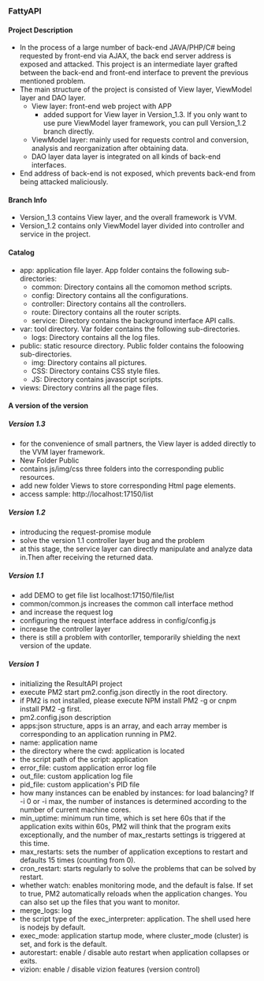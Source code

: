 ### FattyAPI
#### Project Description
* In the process of a large number of back-end JAVA/PHP/C# being requested by front-end via AJAX, the back end server address is exposed and attacked. This project is an intermediate layer grafted between the back-end and front-end interface to prevent the previous mentioned problem.
* The main structure of the project is consisted of View layer, ViewModel layer and DAO layer.
    * View layer: front-end web project with APP
        * added support for View layer in Version_1.3. If you only want to use pure ViewModel layer framework, you can pull Version_1.2           branch directly.
    * ViewModel layer: mainly used for requests control and conversion, analysis and reorganization after obtaining data.
    * DAO layer data layer is integrated on all kinds of back-end interfaces.
* End address of back-end is not exposed, which prevents back-end from being attacked maliciously.

#### Branch Info
* Version_1.3 contains View layer, and the overall framework is VVM.
* Version_1.2 contains only ViewModel layer divided into controller and service in the project.

#### Catalog
* app: application file layer. App folder contains the following sub-directories:
   * common: Directory contains all the comomon method scripts.
   * config: Directory contains all the configurations.
   * controller: Directory contains all the controllers.
   * route: Directory contains all the router scripts.
   * service: Directory contains the background interface API calls.
* var: tool directory. Var folder contains the following sub-directories.
   * logs: Directory contains all the log files.
* public: static resource directory. Public folder contains the foloowing sub-directories.
   * img: Directory contains all pictures.
   * CSS: Directory contains CSS style files.
   * JS: Directory contains javascript scripts.
* views: Directory contrins all the page files.

#### A version of the version
##### Version 1.3
* for the convenience of small partners, the View layer is added directly to the VVM layer framework.
* New Folder Public
* contains js/img/css three folders into the corresponding public resources.
* add new folder Views to store corresponding Html page elements.
* access sample: http://localhost:17150/list

##### Version 1.2
* introducing the request-promise module
* solve the version 1.1 controller layer bug and the problem
* at this stage, the service layer can directly manipulate and analyze data in.Then after receiving the returned data.

##### Version 1.1
* add DEMO to get file list localhost:17150/file/list
* common/common.js increases the common call interface method
* and increase the request log
* configuring the request interface address in config/config.js
* increase the controller layer
* there is still a problem with contorller, temporarily shielding the next version of the update.

##### Version 1
* initializing the ResultAPI project
* execute PM2 start pm2.config.json directly in the root directory.
* if PM2 is not installed, please execute NPM install PM2 -g or cnpm install PM2 -g first.
* pm2.config.json description
* apps:json structure, apps is an array, and each array member is corresponding to an application running in PM2.
* name: application name
* the directory where the cwd: application is located
* the script path of the script: application
* error_file: custom application error log file
* out_file: custom application log file
* pid_file: custom application's PID file
* how many instances can be enabled by instances: for load balancing? If -i 0 or -i max, the number of instances is determined according to the number of current machine cores.
* min_uptime: minimum run time, which is set here 60s that if the application exits within 60s, PM2 will think that the program exits exceptionally, and the number of max_restarts settings is triggered at this time.
* max_restarts: sets the number of application exceptions to restart and defaults 15 times (counting from 0).
* cron_restart: starts regularly to solve the problems that can be solved by restart.
* whether watch: enables monitoring mode, and the default is false. If set to true, PM2 automatically reloads when the application changes. You can also set up the files that you want to monitor.
* merge_logs: log
* the script type of the exec_interpreter: application. The shell used here is nodejs by default.
* exec_mode: application startup mode, where cluster_mode (cluster) is set, and fork is the default.
* autorestart: enable / disable auto restart when application collapses or exits.
* vizion: enable / disable vizion features (version control)

